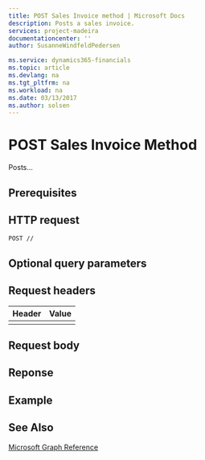 ```yaml
---
title: POST Sales Invoice method | Microsoft Docs
description: Posts a sales invoice.
services: project-madeira
documentationcenter: ''
author: SusanneWindfeldPedersen

ms.service: dynamics365-financials
ms.topic: article
ms.devlang: na
ms.tgt_pltfrm: na
ms.workload: na
ms.date: 03/13/2017
ms.author: solsen
---
```


# POST Sales Invoice Method
Posts...

## Prerequisites

## HTTP request
```
POST //
```
## Optional query parameters

## Request headers

|Header|Value|
|------|-----|
|||

## Request body

## Reponse

## Example

## See Also
[Microsoft Graph Reference](graph-reference.md)  